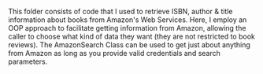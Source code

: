 This folder consists of code that I used to retrieve ISBN, author & title information about books from Amazon's Web Services. Here, I employ an OOP approach to facilitate getting information from Amazon, allowing the caller to choose what kind of data they want (they are not restricted to book reviews). The AmazonSearch Class can be used to get just about anything from Amazon as long as you provide valid credentials and search parameters.

